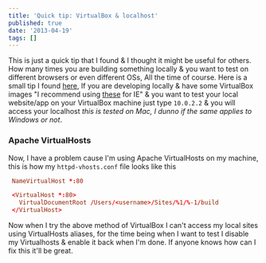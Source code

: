 ```yaml
---
title: 'Quick tip: VirtualBox & localhost'
published: true
date: '2013-04-19'
tags: []
---
```


This is just a quick tip that I found & I thought it might be useful for others.
How many times you are building something locally & you want to test on
different browsers or even different OSs, All the time of course. Here is a
small tip I found [here](http://ubuntuforums.org/showthread.php?t=682519), If
you are developing locally & have some VirtualBox images "I recommend using
[these](http://www.modern.ie/en-us/virtualization-tools) for IE" & you want to
test your local website/app on your VirtualBox machine just type `10.0.2.2` &
you will access your localhost _this is tested on Mac, I dunno if the same
applies to Windows or not_.

### Apache VirtualHosts

Now, I have a problem cause I'm using Apache VirtualHosts on my machine, this is
how my `httpd-vhosts.conf` file looks like this

```apacheconf:httpd-vhosts.conf
 NameVirtualHost *:80

 <VirtualHost *:80>
   VirtualDocumentRoot /Users/<username>/Sites/%1/%-1/build
 </VirtualHost>
```

Now when I try the above method of VirtualBox I can't access my local sites
using VirtualHosts aliases, for the time being when I want to test I disable my
Virtualhosts & enable it back when I'm done. If anyone knows how can I fix this
it'll be great.
